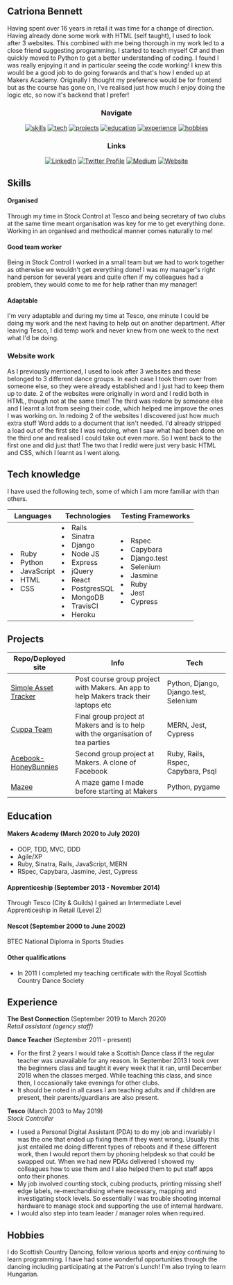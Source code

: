## Catriona Bennett

Having spent over 16 years in retail it was time for a change of direction. Having already done some work with HTML (self taught), I used to look after 3 websites. This combined with me being thorough in my work led to a close friend suggesting programming. I started to teach myself C# and then quickly moved to Python to get a better understanding of coding. I found I was really enjoying it and in particular seeing the code working! I knew this would be a good job to do going forwards and that's how I ended up at Makers Academy. Originally I thought my preference would be for frontend but as the course has gone on, I've realised just how much I enjoy doing the logic etc, so now it's backend that I prefer!

<div align="center">

### Navigate

[![skills](https://img.shields.io/badge/-Skills-blueviolet?style=for-the-badge)](#skills)
[![tech](https://img.shields.io/badge/-Tech_knowledge-blueviolet?style=for-the-badge)](#tech-knowledge)
[![projects](https://img.shields.io/badge/-Projects-blueviolet?style=for-the-badge)](#projects)
[![education](https://img.shields.io/badge/-Education-blueviolet?style=for-the-badge)](#education)
[![experience](https://img.shields.io/badge/-Experience-blueviolet?style=for-the-badge)](#experience)
[![hobbies](https://img.shields.io/badge/-Hobbies-blueviolet?style=for-the-badge)](#hobbies)

### Links

[![LinkedIn](https://img.shields.io/badge/LinkedIn-%232A6AC7?style=for-the-badge&logo=linkedin)](https://www.linkedin.com/in/catriona-bennett-1089b31ab/)
[![Twitter Profile](https://img.shields.io/badge/Twitter-%231DA1F2?style=for-the-badge&logo=twitter&logoColor=white)](https://twitter.com/cmb84scd)
[![Medium](https://img.shields.io/badge/Medium_blog-%2312100E?style=for-the-badge&amp;logo=medium&amp;logoColor=white)](https://medium.com/@cmb84scd)
[![Website](https://img.shields.io/badge/-Website-blue?style=for-the-badge)](https://cmb84scd.github.io/)

</div>

## Skills

#### Organised

Through my time in Stock Control at Tesco and being secretary of two clubs at the same time meant organisation was key for me to get everything done. Working in an organised and methodical manner comes naturally to me!

#### Good team worker

Being in Stock Control I worked in a small team but we had to work together as otherwise we wouldn't get everything done! I was my manager's right hand person for several years and quite often if my colleagues had a problem, they would come to me for help rather than my manager!

#### Adaptable

I'm very adaptable and during my time at Tesco, one minute I could be doing my work and the next having to help out on another department. After leaving Tesco, I did temp work and never knew from one week to the next what I'd be doing.

### Website work

As I previously mentioned, I used to look after 3 websites and these belonged to 3 different dance groups. In each case I took them over from someone else, so they were already established and I just had to keep them up to date. 2 of the websites were originally in word and I redid both in HTML, though not at the same time! The third was redone by someone else and I learnt a lot from seeing their code, which helped me improve the ones I was working on. In redoing 2 of the websites I discovered just how much extra stuff Word adds to a document that isn't needed. I'd already stripped a load out of the first site I was redoing, when I saw what had been done on the third one and realised I could take out even more. So I went back to the first one and did just that! The two that I redid were just very basic HTML and CSS, which I learnt as I went along.

## Tech knowledge
I have used the following tech, some of which I am more familiar with than others.
<table>
  <thead>
    <tr>
      <th>Languages</th>
      <th>Technologies</th>
      <th>Testing Frameworks</th>
    </tr>
  </thead>
  <tbody>
    <tr>
      <td>
        <li>Ruby</li>
        <li>Python</li>
        <li>JavaScript</li>
        <li>HTML</li>
        <li>CSS</li>
      </td>
      <td>
        <li>Rails</li>
        <li>Sinatra</li>
        <li>Django</li>
        <li>Node JS</li>
        <li>Express</li>
        <li>jQuery</li>
        <li>React</li>
        <li>PostgresSQL</li>
        <li>MongoDB</li>
        <li>TravisCI</li>
        <li>Heroku</li>
      </td>
      <td>
        <li>Rspec</li>
        <li>Capybara</li>
        <li>Django.test</li>
        <li>Selenium</li>
        <li>Jasmine</li>
        <li>Ruby</li>
        <li>Jest</li>
        <li>Cypress</li>
      </td>
  </tbody>
</table>

## Projects

| Repo/Deployed site | Info | Tech |
| --- | --- | --- |
| [Simple Asset Tracker](https://github.com/makersacademy/simpleassettracker) | Post course group project with Makers. An app to help Makers track their laptops etc | Python, Django, Django.test, Selenium |
| [Cuppa Team](https://github.com/cmb84scd/charity-apr2020) | Final group project at Makers and is to help with the organisation of tea parties | MERN, Jest, Cypress |
| [Acebook-HoneyBunnies](https://acebook-honeybunnies.herokuapp.com/) | Second group project at Makers. A clone of Facebook | Ruby, Rails, Rspec, Capybara, Psql |
| [Mazee](https://github.com/cmb84scd/Mazee) | A maze game I made before starting at Makers | Python, pygame |

## Education

#### Makers Academy (March 2020 to July 2020)

- OOP, TDD, MVC, DDD
- Agile/XP
- Ruby, Sinatra, Rails, JavaScript, MERN
- RSpec, Capybara, Jasmine, Jest, Cypress

#### Apprenticeship (September 2013 - November 2014)

Through Tesco (City & Guilds) I gained an Intermediate Level Apprenticeship in Retail (Level 2)

#### Nescot (September 2000 to June 2002)

BTEC National Diploma in Sports Studies

#### Other qualifications

- In 2011 I completed my teaching certificate with the Royal Scottish Country Dance Society

## Experience

**The Best Connection** (September 2019 to March 2020)    
*Retail assistant (agency staff)*

**Dance Teacher** (September 2011 - present)
- For the first 2 years I would take a Scottish Dance class if the regular teacher was unavailable for any reason. In September 2013 I took over the beginners class and taught it every week that it ran, until December 2018 when the classes merged. While teaching this class, and since then, I occasionally take evenings for other clubs.
- It should be noted in all cases I am teaching adults and if children are present, their parents/guardians are also present.

**Tesco** (March 2003 to May 2019)   
*Stock Controller*  
- I used a Personal Digital Assistant (PDA) to do my job and invariably I was the one that ended up fixing them if they went wrong. Usually this just entailed me doing different types of reboots and if these different work, then I would report them by phoning helpdesk so that could be swapped out. When we had new PDAs delivered I showed my colleagues how to use them and I also helped them to put staff apps onto their phones.
- My job involved counting stock, cubing products, printing missing shelf edge labels, re-merchandising where necessary, mapping and investigating stock levels. So essentially I was trouble shooting internal hardware to manage stock and supporting the use of internal hardware.
- I would also step into team leader / manager roles when required.

## Hobbies

I do Scottish Country Dancing, follow various sports and enjoy continuing to learn programming. I have had some wonderful opportunities through the dancing including participating at the Patron's Lunch! I'm also trying to learn Hungarian.
